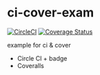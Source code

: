 # ci-cover-exam

[![CircleCI](https://circleci.com/gh/wangtao9/ci-cover-exam.svg?style=shield&circle-token=b905c9baa17ad65ca2701c34f7b7fb18f8c51dcf)](https://circleci.com/gh/wangtao9/ci-cover-exam)
[![Coverage Status](https://coveralls.io/repos/github/wangtao9/ci-cover-exam/badge.svg)](https://coveralls.io/github/wangtao9/ci-cover-exam)

example for ci &amp; cover
- Circle CI + badge
- Coveralls
